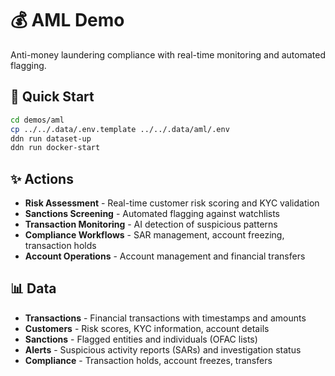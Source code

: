 # 💰 AML Demo

Anti-money laundering compliance with real-time monitoring and automated flagging.

## 🚀 Quick Start

```bash
cd demos/aml
cp ../../.data/.env.template ../../.data/aml/.env
ddn run dataset-up
ddn run docker-start
```

## ✨ Actions

- **Risk Assessment** - Real-time customer risk scoring and KYC validation
- **Sanctions Screening** - Automated flagging against watchlists
- **Transaction Monitoring** - AI detection of suspicious patterns
- **Compliance Workflows** - SAR management, account freezing, transaction holds
- **Account Operations** - Account management and financial transfers

## 📊 Data

- **Transactions** - Financial transactions with timestamps and amounts
- **Customers** - Risk scores, KYC information, account details
- **Sanctions** - Flagged entities and individuals (OFAC lists)
- **Alerts** - Suspicious activity reports (SARs) and investigation status
- **Compliance** - Transaction holds, account freezes, transfers
